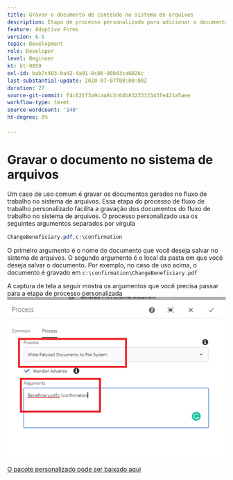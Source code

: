 ```yaml
---
title: Gravar o documento de conteúdo no sistema de arquivos
description: Etapa de processo personalizada para adicionar o documento de gravação localizado na pasta de carga útil ao sistema de arquivos
feature: Adaptive Forms
version: 6.5
topic: Development
role: Developer
level: Beginner
kt: kt-9859
exl-id: bab7c403-ba42-4a91-8c86-90b43ca6026c
last-substantial-update: 2020-07-07T00:00:00Z
duration: 27
source-git-commit: f4c621f3a9caa8c2c64b8323312343fe421a5aee
workflow-type: tm+mt
source-wordcount: '140'
ht-degree: 0%

---
```


# Gravar o documento no sistema de arquivos

Um caso de uso comum é gravar os documentos gerados no fluxo de trabalho no sistema de arquivos.
Essa etapa do processo de fluxo de trabalho personalizado facilita a gravação dos documentos do fluxo de trabalho no sistema de arquivos.
O processo personalizado usa os seguintes argumentos separados por vírgula

```java
ChangeBeneficiary.pdf,c:\confirmation
```

O primeiro argumento é o nome do documento que você deseja salvar no sistema de arquivos. O segundo argumento é o local da pasta em que você deseja salvar o documento. Por exemplo, no caso de uso acima, o documento é gravado em `c:\confirmation\ChangeBeneficiary.pdf`

A captura de tela a seguir mostra os argumentos que você precisa passar para a etapa de processo personalizada
![sistema-de-arquivos-de-carga-de-gravação](assets/write-payload-file-system.png)

[O pacote personalizado pode ser baixado aqui](/help/forms/assets/common-osgi-bundles/SetValueApp.core-1.0-SNAPSHOT.jar)
